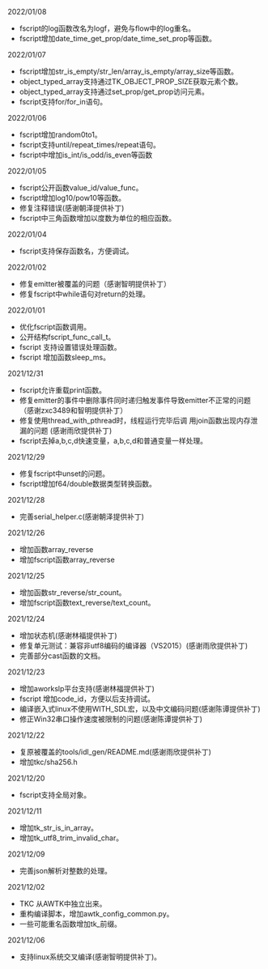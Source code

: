 2022/01/08
  * fscript的log函数改名为logf，避免与flow中的log重名。
  * fscript增加date\_time\_get\_prop/date\_time\_set\_prop等函数。 

2022/01/07
  * fscript增加str\_is\_empty/str\_len/array\_is\_empty/array\_size等函数。
  * object\_typed\_array支持通过TK\_OBJECT\_PROP\_SIZE获取元素个数。
  * object\_typed\_array支持通过set\_prop/get\_prop访问元素。
  * fscript支持for/for\_in语句。

2022/01/06
  * fscript增加random0to1。
  * fscript支持until/repeat_times/repeat语句。
  * fscript中增加is\_int/is\_odd/is\_even等函数

2022/01/05
  * fscript公开函数value\_id/value\_func。
  * fscript增加log10/pow10等函数。
  * 修复注释错误(感谢朝泽提供补丁)
  * fscript中三角函数增加以度数为单位的相应函数。

2022/01/04
  * fscript支持保存函数名，方便调试。

2022/01/02
  * 修复emitter被覆盖的问题（感谢智明提供补丁）
  * 修复fscript中while语句对return的处理。

2022/01/01
  * 优化fscript函数调用。
  * 公开结构fscript\_func\_call\_t。
  * fscript 支持设置错误处理函数。
  * fscript 增加函数sleep\_ms。

2021/12/31
  * fscript允许重载print函数。
  * 修复emitter的事件中删除事件同时递归触发事件导致emitter不正常的问题（感谢zxc3489和智明提供补丁）
  * 修复使用thread\_with\_pthread时，线程运行完毕后调 用join函数出现内存泄漏的问题 (感谢雨欣提供补丁)
  * fscript去掉a,b,c,d快速变量，a,b,c,d和普通变量一样处理。

2021/12/29
  * 修复fscript中unset的问题。
  * fscript增加f64/double数据类型转换函数。

2021/12/28
  * 完善serial\_helper.c(感谢朝泽提供补丁)

2021/12/26
  * 增加函数array\_reverse
  * 增加fscript函数array\_reverse

2021/12/25
  * 增加函数str\_reverse/str\_count。
  * 增加fscript函数text\_reverse/text\_count。

2021/12/24
  * 增加状态机(感谢林福提供补丁)
  * 修复单元测试：兼容非utf8编码的编译器（VS2015）(感谢雨欣提供补丁)
  * 完善部分cast函数的文档。

2021/12/23
  * 增加aworkslp平台支持(感谢林福提供补丁)
  * fscript 增加code\_id，方便以后支持调试。
  * 编译嵌入式linux不使用WITH\_SDL宏，以及中文编码问题(感谢陈谭提供补丁)
  * 修正Win32串口操作速度被限制的问题(感谢陈谭提供补丁)

2021/12/22
  * 复原被覆盖的tools/idl\_gen/README.md(感谢雨欣提供补丁)
  * 增加tkc/sha256.h

2021/12/20
  * fscript支持全局对象。

2021/12/11
  * 增加tk\_str\_is\_in\_array。
  * 增加tk\_utf8\_trim\_invalid\_char。

2021/12/09
  * 完善json解析对整数的处理。

2021/12/02
  * TKC 从AWTK中独立出来。
  * 重构编译脚本，增加awtk\_config\_common.py。
  * 一些可能重名函数增加tk_前缀。

2021/12/06
  * 支持linux系统交叉编译(感谢智明提供补丁)。

